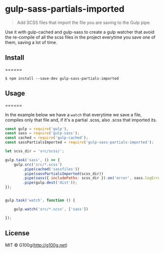 #

# gulp-sass-partials-imported

> Add SCSS files that import the file you are saving to the Gulp pipe.

Use it with gulp-cached and gulp-sass to create a gulp watcher that avoid the re-compile of all the scss files in the project everytime you save one of them, saving a lot of time.

## Install
======

```
$ npm install --save-dev gulp-sass-partials-imported
```

## Usage
======

In the example below we have a `watch` that everytime we save a file, compiles only that file and, if it's a partial .scss, also .scss that imported its.

```js
const gulp = require('gulp'),
const sass = require('gulp-sass');
const cached = require('gulp-cached');
const sassPartialsImported = require('gulp-sass-partials-imported');

let scss_dir = 'src/scss/';

gulp.task('sass', () => {
	gulp.src('src/*.scss')
		.pipe(cached('sassfiles'))
		.pipe(sassPartialsImported(scss_dir))
		.pipe(sass({ includePaths: scss_dir }).on('error', sass.logError))
		.pipe(gulp.dest('dist'));
});


gulp.task('watch', function () {

    gulp.watch('src/*.scss', ['sass'])

});

```


## License

MIT © G100g(http://g100g.net)
